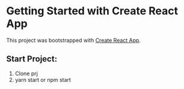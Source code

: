 # Getting Started with Create React App

This project was bootstrapped with [Create React App](https://github.com/facebook/create-react-app).

## Start Project:

1. Clone prj
2. yarn start or npm start
